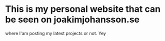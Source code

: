 # This is my personal website that can be seen on joakimjohansson.se
where I'am posting my latest projects or not. Yey

